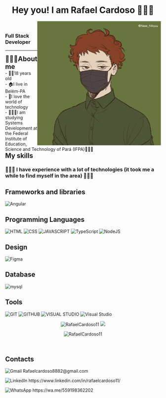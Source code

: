 <p style="margin: 0 auto;">
<header>
  <p align="left">
<h1 align ="center">Hey you! I am Rafael Cardoso 🧑🏻‍💻</h1>
<img alt="Coding" src="https://github.com/RafaelCardoso11/RafaelCardoso11/blob/main/download20210406225913.png" align="right" height="400" align="right"/>
</header>
<main>
<h3> Full Stack Developer</h3>
<hr>
<h2 style="margin: 0 auto;">👨🏻‍🔧About me </h2>
<p style="margin: 0 auto;">- 🧑🏻18 years old</p>
<p style="margin: 0 auto;">- 🏠I live in Belém-PA</p>
<p style="margin: 0 auto;">- 🖤I love the world of technology</p>
<p style="margin: 0 auto;">- 👨🏻‍🎓I am studying Systems Development at the Federal Institute of Education, Science and Technology of Pará (IFPA)👨🏻‍🎓</p>
<h2 style="margin: 0 auto;">My skills</h2>
<h3>👨🏻‍💻 I have experience with a lot of technologies (it took me a while to find myself in the area) 👨🏻‍💻</h3>
    <h2>Frameworks and libraries</h2>
     <p align="left">
      <img alt="Angular" src="https://img.shields.io/badge/angular-%23DD0031.svg?style=for-the-badge&logo=angular&logoColor=white" />
    <h2>Programming Languages</h2>
    <p align="left">
    <img src="https://img.shields.io/badge/html-FC490B?&style=for-the-badge&logo=html5&logoColor=white" alt="HTML" height="25">
    <img src="https://img.shields.io/badge/css-264DE4?style=for-the-badge&logo=css3&logoColor=white"alt="CSS" height="25">
    <img src="https://img.shields.io/badge/javascript-F7DF1E.svg?&style=for-the-badge&logo=javascript&logoColor=white" alt="JAVASCRIPT" height="25">
    <img alt="TypeScript" src="https://img.shields.io/badge/typescript-%23007ACC.svg?style=for-the-badge&logo=typescript&logoColor=white"/>
     <img alt="NodeJS" src="https://img.shields.io/badge/node.js-%2343853D.svg?style=for-the-badge&logo=node-dot-js&logoColor=white"  height="25"/>
      <h2>Design</h2>
    <img alt="Figma" src="https://img.shields.io/badge/figma-%23F24E1E.svg?style=for-the-badge&logo=figma&logoColor=white"  height="25"/>
    <h2>Database</h2>
    <p align="left">
        <img src="https://img.shields.io/badge/MySQL-00000F?style=for-the-badge&logo=mysql&logoColor=white" alt="mysql" height="25">
    <h2>Tools</h2>
    <p align="left">
        <img src="https://img.shields.io/badge/git-F05033?style=for-the-badge&logo=git&logoColor=white" alt="GIT" height="25">
        <img src="https://img.shields.io/badge/github-171516?style=for-the-badge&logo=github&logoColor=white" alt="GITHUB" height="25">
        <img src="https://img.shields.io/badge/VS%20Code-007ACC.svg?&style=for-the-badge&logo=visual-studio-code&logoColor=white"  alt="VISUAL STUDIO" height="25">
        <img alt="Visual Studio" src="https://img.shields.io/badge/VisualStudio-5C2D91.svg?style=for-the-badge&logo=visual-studio&logoColor=white" height="25"/>
        <br/>
    <p align="center">
        <img src="https://github-readme-stats.vercel.app/api?username=RafaelCardoso11&count_private=true&show_icons=true&theme=dracula" alt="RafaelCardoso11" width="420"/> 
        <img src="https://github-readme-streak-stats.herokuapp.com/?user=RafaelCardoso11&theme=dracula&count_private=true&show_icons=true&title_color=6e40c9&icon_color=6e40c9&line_height=10" height ="165"/>
      <br/>
    </p>
    <p align="center">
     <img src="https://github-profile-trophy.vercel.app/?username=RafaelCardoso11&theme=dracula&row=1" alt="RafaelCardoso11" />
    </p><br>
</main>
<footer>
   <h2>Contacts</h2>
    <p align="left">
   <img alt="Gmail" src="https://img.shields.io/badge/Gmail-D14836?style=for-the-badge&logo=gmail&logoColor=white" /> 
   Rafaelcardoso8882@gmail.com
    <p align="left">
    <img alt="LinkedIn" src="https://img.shields.io/badge/linkedin-%230077B5.svg?style=for-the-badge&logo=linkedin&logoColor=white"/>
   <a>https://www.linkedin.com/in/rafaelcardoso11/<a>
    <p align="left">
   <img alt="WhatsApp" src="https://img.shields.io/badge/WhatsApp-25D366?style=for-the-badge&logo=whatsapp&logoColor=white"/>
   <a>https://wa.me/559198362202<a>
  
</footer>
